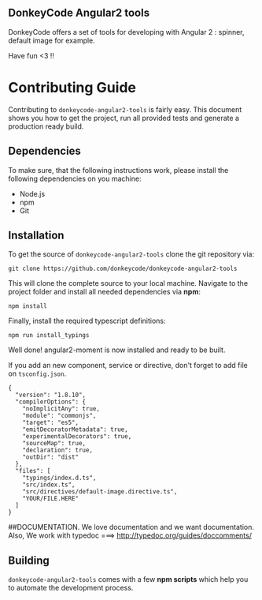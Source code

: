 ## DonkeyCode Angular2 tools

DonkeyCode offers a set of tools for developing with Angular 2 : spinner, default image for example.

Have fun <3 !!

# Contributing Guide

Contributing to `donkeycode-angular2-tools` is fairly easy. This document shows you how to
get the project, run all provided tests and generate a production ready build.

## Dependencies

To make sure, that the following instructions work, please install the following dependencies
on you machine:

- Node.js
- npm
- Git

## Installation

To get the source of `donkeycode-angular2-tools` clone the git repository via:

`git clone https://github.com/donkeycode/donkeycode-angular2-tools`

This will clone the complete source to your local machine. Navigate to the project folder
and install all needed dependencies via **npm**:

`npm install`

Finally, install the required typescript definitions:

`npm run install_typings`

Well done! angular2-moment is now installed and ready to be built.

If you add an new component, service or directive, don't forget to add file on `tsconfig.json`.

````
{
  "version": "1.8.10",
  "compilerOptions": {
    "noImplicitAny": true,
    "module": "commonjs",
    "target": "es5",
    "emitDecoratorMetadata": true,
    "experimentalDecorators": true,
    "sourceMap": true,
    "declaration": true,
    "outDir": "dist"
  },
  "files": [
    "typings/index.d.ts",
    "src/index.ts",
    "src/directives/default-image.directive.ts",
    "YOUR/FILE.HERE"
  ]
}
````

##DOCUMENTATION.
We love documentation and we want documentation.
Also, We work with typedoc ===> http://typedoc.org/guides/doccomments/

## Building

`donkeycode-angular2-tools` comes with a few **npm scripts** which help you to automate
the development process.
